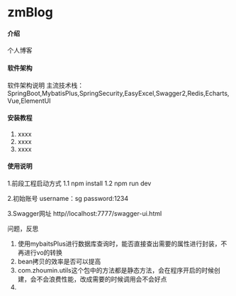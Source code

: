 # zmBlog

#### 介绍
个人博客

#### 软件架构
软件架构说明
主流技术栈：SpringBoot,MybatisPlus,SpringSecurity,EasyExcel,Swagger2,Redis,Echarts,Vue,ElementUI


#### 安装教程

1.  xxxx
2.  xxxx
3.  xxxx

#### 使用说明

1.前段工程启动方式
    1.1 npm install
    1.2 npm run dev

2.初始账号
    username：sg
    password:1234

3.Swagger网址
http//localhost:7777/swagger-ui.html


问题，反思
1. 使用mybaitsPlus进行数据库查询时，能否直接查出需要的属性进行封装，不再进行vo的转换
2. bean拷贝的效率是否可以提高
3. com.zhoumin.utils这个包中的方法都是静态方法，会在程序开启的时候创建，会不会浪费性能，改成需要的时候调用会不会好点
4. 